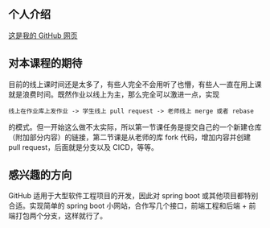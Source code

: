 ## 个人介绍

[这是我的 GitHub 网页](https://github.com/Ivanclf)

## 对本课程的期待

目前的线上课时间还是太多了，有些人完全不会用听了也懵，有些人一直在用上课就是浪费时间。既然作业以线上为主，那么完全可以激进一点，实现

```
线上在作业库上发作业 -> 学生线上 pull request -> 老师线上 merge 或者 rebase 
```

的模式。但一开始这么做不太实际，所以第一节课任务是提交自己的一个新建仓库（附加部分内容）的链接，第二节课是从老师的库 fork 代码，增加内容并创建 pull request，后面就是分支以及 CICD，等等。

## 感兴趣的方向

GitHub 适用于大型软件工程项目的开发，因此对 spring boot 或其他项目都特别合适。实现简单的 spring boot 小网站，合作写几个接口，前端工程和后端 + 前端打包两个分支，这样就行了。